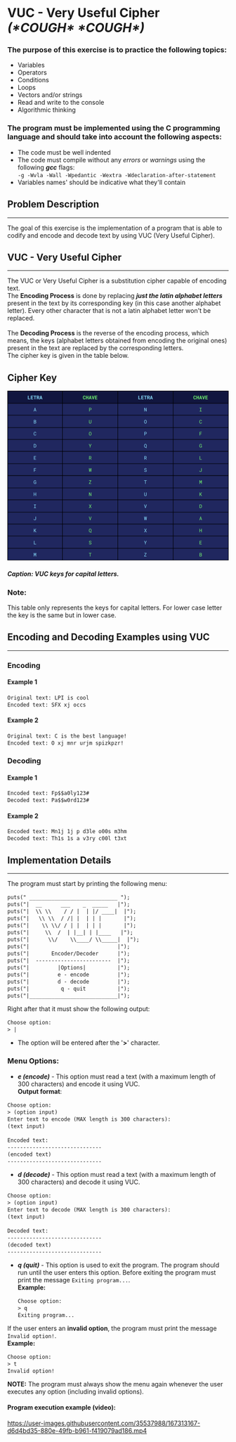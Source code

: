 # VUC - Very Useful Cipher *(\*COUGH\** *\*COUGH\*)*
### The purpose of this exercise is to practice the following topics:
* Variables
* Operators
* Conditions
* Loops
* Vectors and/or strings
* Read and write to the console
* Algorithmic thinking

### The program must be implemented using the C programming language and should take into account the following aspects:
* The code must be well indented
* The code must compile without any *errors* or *warnings* using the following ***gcc*** flags:</br>
`-g -Wvla -Wall -Wpedantic -Wextra -Wdeclaration-after-statement`
* Variables names' should be indicative what they'll contain

## Problem Description
---
The goal of this exercise is the implementation of a program that is able to codify and encode and decode text by using
VUC (Very Useful Cipher).

## VUC - Very Useful Cipher
---
The VUC or Very Useful Cipher is a substitution cipher capable of encoding text.</br>The **Encoding Process** is done by
replacing ***just the latin alphabet letters*** present in the text by its corresponding key (in this case another
alphabet letter). Every other character that is not a latin alphabet letter won't be replaced.</br></br>The **Decoding
Process** is the reverse of the encoding process, which means, the keys (alphabet letters obtained from encoding the
original ones) present in the text are replaced by the corresponding letters.</br>The cipher key is given in the
table below.

## Cipher Key
![alt](https://github.com/C0NN3CT10N-L0ST/VUC/blob/main/vuc-table.png "VUC Table")
</br>
##### **Caption:** VUC keys for capital letters.

### Note:
This table only represents the keys for capital letters. For lower case letter the key is the same but in lower case.

## Encoding and Decoding Examples using VUC
---
### **Encoding**
#### **Example 1**
```
Original text: LPI is cool
Encoded text: SFX xj occs
```
#### **Example 2**
```
Original text: C is the best language!
Encoded text: O xj mnr urjm spizkpzr!
```

### **Decoding**
#### **Example 1**
```
Encoded text: Fp$$a0ly123#
Decoded text: Pa$$w0rd123#
```
#### **Example 2**
```
Encoded text: Mn1j 1j p d3le o00s m3hm
Decoded text: Th1s 1s a v3ry c00l t3xt
```

## Implementation Details
---
The program must start by printing the following menu:
```
puts(" ____________________________ ");
puts("|  __      ___    _  _____   |");
puts("|  \\ \\    / / |  | |/ ____|  |");
puts("|   \\ \\  / /| |  | | |       |");
puts("|    \\ \\/ / | |  | | |       |");
puts("|     \\  /  | |__| | |____   |");
puts("|      \\/    \\____/ \\_____|  |");
puts("|                            |");
puts("|       Encoder/Decoder      |");
puts("|  ------------------------  |");
puts("|         |Options|          |");
puts("|         e - encode         |");
puts("|         d - decode         |");
puts("|          q - quit          |");
puts("|____________________________|");
```
Right after that it must show the following output:
```
Choose option:
> |
```
* The option will be entered after the '**>**' character.
### Menu Options:
* ***e (encode)*** - This option must read a text (with a maximum length of 300 characters) and encode it using
  VUC.</br>**Output format**:
```
Choose option:
> (option input)
Enter text to encode (MAX length is 300 characters):
(text input)

Encoded text:
------------------------------
(encoded text)
------------------------------
```
* ***d (decode)*** - This option must read a text (with a maximum length of 300 characters) and decode it using VUC.
```
Choose option:
> (option input)
Enter text to decode (MAX length is 300 characters):
(text input)

Decoded text:
------------------------------
(decoded text)
------------------------------
```
* ***q (quit)*** - This option is used to exit the program. The program should run until the user enters this option.
  Before exiting the program must print the message `Exiting program...`.</br>**Example:**
  ```
  Choose option:
  > q
  Exiting program...
  ```

If the user enters an **invalid option**, the program must print the message `Invalid option!`.</br>**Example:**
```
Choose option:
> t
Invalid option!
```

**NOTE:** The program must always show the menu again whenever the user executes any option (including invalid options).

#### **Program execution example (video):**
https://user-images.githubusercontent.com/35537988/167313167-d6d4bd35-880e-49fb-b961-f419079ad186.mp4
